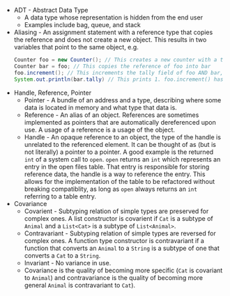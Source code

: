 - ADT - Abstract Data Type
  - A data type whose representation is hidden from the end user
  - Examples include bag, queue, and stack
- Aliasing - An assignment statement with a reference type that copies the
  reference and does not create a new object. This results in two variables
  that point to the same object, e.g.
  ```java
  Counter foo = new Counter(); // This creates a new counter with a tally of 0
  Counter bar = foo; // This copies the reference of foo into bar
  foo.increment(); // This increments the tally field of foo AND bar, as they share the same reference
  System.out.println(bar.tally) // This prints 1. foo.increment() has also incremented bar
  ```
- Handle, Reference, Pointer
  - Pointer - A bundle of an address and a type, describing where some
    data is located in memory and what type that data is.
  - Reference - An alias of an object. References are sometimes implemented
    as pointers that are automatically dereferenced upon use. A usage of a
    reference is a usage of the object.
  - Handle - An opaque reference to an object, the type of the handle is
    unrelated to the referenced element. It can be thought of as (but is not
    literally) a pointer to a pointer. A good example is the returned `int`
    of a system call to `open`. `open` returns an `int` which represents an
    entry in the open files table. That entry is responsible for storing
    reference data, the handle is a way to reference the entry. This allows
    for the implementation of the table to be refactored without breaking
    compatiblity, as long as `open` always returns an `int` referring to a table
    entry.
- Covariance
  - Covarient - Subtyping relation of simple types are preserved for complex
    ones. A list constructor is covarient if `Cat` is a subtype of `Animal` and
    a `List<Cat>` is a subtype of `List<Animal>`.
  - Contravariant - Subtyping relation of simple types are reversed for
    complex ones. A function type constructor is contravariant if a function
    that converts an `Animal` to a `String` is a subtype of one that converts
    a `Cat` to a `String`.
  - Invariant - No variance in use.
  - Covariance is the quality of becoming more specific (`Cat` is covariant
    to `Animal`) and contravariance is the quality of becoming more general
    `Animal` is contravariant to `Cat`).
